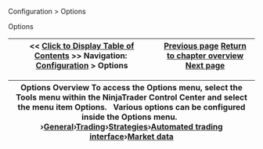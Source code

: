 ﻿
Configuration > Options

Options

| << [Click to Display Table of Contents](options.md) >> **Navigation:**     [Configuration](configuration-1.md) > Options | [Previous page](simulated_data_feed_connection-1.md) [Return to chapter overview](configuration-1.md) [Next page](general_section-1.md) |
| --- | --- |

| Options Overview To access the Options menu, select the Tools menu within the NinjaTrader Control Center and select the menu item Options.   Various options can be configured inside the Options menu.    ›[General](general_section-1.md)›[Trading](options_trading-1.md)›[Strategies](options_strategies-1.md)›[Automated trading interface](options_ati-1.md)›[Market data](options_marketdata-1.md) |
| --- |
